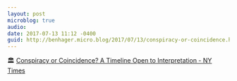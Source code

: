 ```yaml
---
layout: post
microblog: true
audio: 
date: 2017-07-13 11:12 -0400
guid: http://benhager.micro.blog/2017/07/13/conspiracy-or-coincidence.html
---
```

🏛 [Conspiracy or Coincidence? A Timeline Open to Interpretation - NY Times](https://www.nytimes.com/2017/07/12/us/politics/trump-russia-election-meeting.html?emc=edit_th_20170713&nl=todaysheadlines&nlid=66325106)
